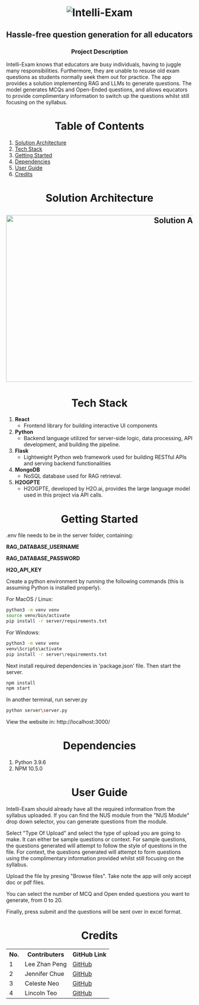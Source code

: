 <p><h1 align="center"> 

![Intelli-Exam](https://gcdnb.pbrd.co/images/RD9xN0k9Dejm.gif?o=1) 
</h1></p>


<h2 align="center">    
    
Hassle-free question generation for all educators
    
</h2>

<div>
<h3 align="center">    
Project Description
</h3>
Intelli-Exam knows that educators are busy individuals, having to juggle many responsibilities. Furthermore, they are unable to resuse old exam questions as students normally seek them out for practice. The app provides a solution implementing RAG and LLMs to generate questions. The model generates MCQs and Open-Ended questions, and allows equcators to provide complimentary information to switch up the questions whilst still focusing on the syllabus.
</div>

<p><h1 align="center"> Table of Contents </h1></p>

 1) [Solution Architecture](#solution-architecture)
 2) [Tech Stack](#tech-stack)
 3) [Getting Started](#start-up)
 4) [Dependencies](#dependencies)
 5) [User Guide](#user-guide)
 6) [Credits](#credits)

<a name="solution-architecture"></a>
<p><h1 align="center"> Solution Architecture </h1></p>  

<h2 align="center">
    <a href="https://pasteboard.co/O3hf9asyhEG0.jpg" target="blank_">
        <img alt="Solution Architecture" src="https://gcdnb.pbrd.co/images/O3hf9asyhEG0.jpg?o=1" width="1000" height="450" />
    </a>
</h2>

<a name="tech-stack"></a>
<p><h1 align="center"> Tech Stack </h1></p>  

1. **React**
    - Frontend library for building interactive UI components
2. **Python**
    - Backend language utilized for server-side logic, data processing, API development, and building the pipeline.
3. **Flask**
    - Lightweight Python web framework used for building RESTful APIs and serving backend functionalities
4. **MongoDB**
    - NoSQL database used for RAG retrieval.
5. **H2OGPTE**
    - H2OGPTE, developed by H2O.ai, provides the large language model used in this project via API calls.

<a name="start-up"></a>
<p><h1 align="center"> Getting Started </h1></p>  

.env file needs to be in the server folder, containing:

**RAG_DATABASE_USERNAME**

**RAG_DATABASE_PASSWORD**

**H2O_API_KEY**

Create a python environment by running the following commands (this is assuming Python is installed properly).

For MacOS / Linux:

```sh
python3 -m venv venv
source venv/bin/activate
pip install -r server/requirements.txt
```

For Windows:

```sh
python3 -m venv venv
venv\Scripts\activate
pip install -r server\requirements.txt
```

Next install required dependencies in 'package.json' file. Then start the server.

```sh
npm install
npm start
```
In another terminal, run server.py
```sh
python server\server.py
```

View the website in: http://localhost:3000/

<a name="dependencies"></a>
<p><h1 align="center"> Dependencies </h1></p>  

1) Python 3.9.6
2) NPM 10.5.0

<a name="user-guide"></a>
<p><h1 align="center"> User Guide </h1></p>  

Intelli-Exam should already have all the required information from the syllabus uploaded. If you can find the NUS module from the "NUS Module" drop down selector, you can generate questions from the module.

Select "Type Of Upload" and select the type of upload you are going to make. It can either be sample questions or context. For sample questions, the questions generated will attempt to follow the style of questions in the file. 
For context, the questions generated will attempt to form questions using the complimentary information provided whilst still focusing on the syllabus.

Upload the file by presing "Browse files". Take note the app will only accept doc or pdf files.

You can select the number of MCQ and Open ended questions you want to generate, from 0 to 20.

Finally, press submit and the questions will be sent over in excel format.

<a name="credits"></a>
<p><h1 align="center"> Credits </h1></p>  
<div>
 <table>
  <tr>
    <th>No.</th>
    <th>Contributers</th>
    <th>GitHub Link</th>
  </tr>
  <tr>
    <td>1</td>
    <td>Lee Zhan Peng</td>
    <td><a href="https://github.com/leezhanpeng" target="blank_">
    GitHub</a>
    </td>
  </tr>
  <tr>
    <td>2</td>
    <td>Jennifer Chue</td>
    <td><a href="https://github.com/jenniferchue16" target="blank_">
    GitHub</a>
    </td>
  </tr>
   <tr>
    <td>3</td>
    <td>Celeste Neo</td>
    <td><a href="https://github.com/celneo7" target="blank_">
    GitHub</a>
    </td>
  </tr>
  <tr>
    <td>4</td>
    <td>Lincoln Teo</td>
    <td><a href="https://github.com/BreatheManually" target="blank_">
    GitHub</a>
    </td>
  </tr>
</table> 
